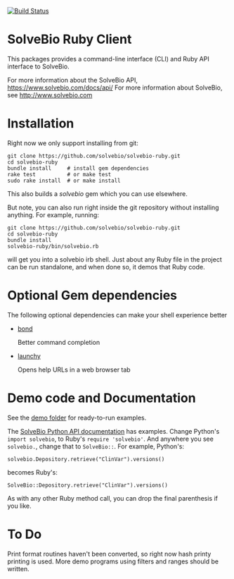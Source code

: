 [![Build Status](https://travis-ci.org/solvebio/solvebio-ruby.svg)](https://travis-ci.org/solvebio/solvebio-ruby)

# SolveBio Ruby Client


This packages provides a command-line interface (CLI) and Ruby API interface to SolveBio.

For more information about the SolveBio API, https://www.solvebio.com/docs/api/
For more information about SolveBio, see http://www.solvebio.com

# Installation

Right now we only support installing from git:

    git clone https://github.com/solvebio/solvebio-ruby.git
	cd solvebio-ruby
	bundle install     # install gem dependencies
	rake test          # or make test
    sudo rake install  # or make install

This also builds a *solvebio* gem which you can use elsewhere.

But note, you can also run right inside the git repository without installing anything. For example, running:

    git clone https://github.com/solvebio/solvebio-ruby.git
	cd solvebio-ruby
	bundle install
	solvebio-ruby/bin/solvebio.rb

will get you into a solvebio irb shell. Just about any Ruby file in the project can be run standalone, and when done so, it demos that Ruby code.

# Optional Gem dependencies

The following optional dependencies can make your shell experience better

* [bond](http://tagaholic.me/bond/)

    Better command completion

* [launchy](https://github.com/copiousfreetime/launchy)

    Opens help URLs in a web browser tab

# Demo code and Documentation

See the [demo folder](https://github.com/solvebio/solvebio-ruby/tree/master/demo) for ready-to-run examples.

The [SolveBio Python API documentation](https://www.solvebio.com/docs/api/?python) has examples. Change Python's `import solvebio`, to Ruby's `require 'solvebio'`.  And anywhere you see `solvebio.`, change that to `SolveBio::`. For example, Python's:

    solvebio.Depository.retrieve("ClinVar").versions()

becomes Ruby's:

    SolveBio::Depository.retrieve("ClinVar").versions()

As with any other Ruby method call, you can drop the final parenthesis if you like.

# To Do

Print format routines haven't been converted, so right now hash printy printing is used. More demo programs using filters and ranges should be written.
